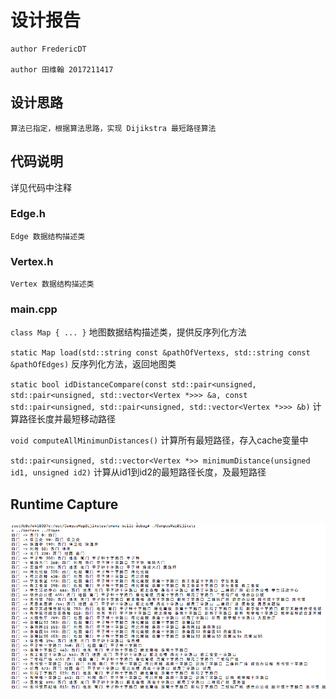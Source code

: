 # 设计报告

    author FredericDT

    author 田维翰 2017211417

## 设计思路

    算法已指定，根据算法思路，实现 Dijikstra 最短路径算法

## 代码说明

详见代码中注释

### Edge.h

    Edge 数据结构描述类

### Vertex.h

    Vertex 数据结构描述类

### main.cpp

`class Map { ... }` 地图数据结构描述类，提供反序列化方法

`static Map load(std::string const &pathOfVertexs, std::string const &pathOfEdges)` 反序列化方法，返回地图类

`static bool idDistanceCompare(const std::pair<unsigned, std::pair<unsigned, std::vector<Vertex *>>> &a,
                                           const std::pair<unsigned, std::pair<unsigned, std::vector<Vertex *>>> &b)`
计算路径长度并最短移动路径

`void computeAllMinimunDistances()` 计算所有最短路径，存入cache变量中

`std::pair<unsigned, std::vector<Vertex *>> minimumDistance(unsigned id1, unsigned id2)` 计算从id1到id2的最短路径长度，及最短路径

## Runtime Capture
![Runtime Capture](Capture.png)

